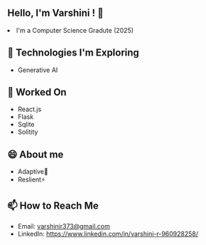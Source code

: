 

<!--
## Hi there 👋
**var-567/var-567** is a ✨ _special_ ✨ repository because its `README.md` (this file) appears on your GitHub profile.

Here are some ideas to get you started:

- 🔭 I’m currently working on ...
- 🌱 I’m currently learning ...
- 👯 I’m looking to collaborate on ...
- 🤔 I’m looking for help with ...
- 💬 Ask me about ...
- 📫 How to reach me: ...
- 😄 Pronouns: ...
- ⚡ Fun fact: ...
-->
## Hello, I'm Varshini ! 👋

<li>I'm a Computer Science Gradute (2025)</li>

## 🌱 Technologies I'm Exploring
- Generative AI

## 🚀  Worked On
- React.js
- Flask
- Sqlite
- Solitity

## 😄 About me
- Adaptive🌱
- Reslient⚡ 

## 📫 How to Reach Me
- Email: varshinir373@gmail.com
- LinkedIn: https://www.linkedin.com/in/varshini-r-960928258/

